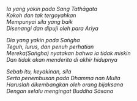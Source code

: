 *Ia yang yakin pada Sang Tathāgata\
Kokoh dan tak tergoyahkan\
Mempunyai sila yang baik\
Disenangi dan dipuji oleh para Ariya*

*Dia yang yakin pada Saṅgha\
Teguh, lurus, dan penuh perhatian\
Mereka(Saṅgha) nyatakan bahwa ia tidak miskin\
Dan tidak akan menderita di akhir hidupnya*

*Sebab itu, keyakinan, sila\
Serta penembusan pada Dhamma nan Mulia\
Haruslah dikembangkan oleh orang bijaksana\
Dengan selalu mengingat Buddha Sāsana*
